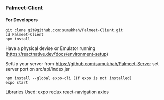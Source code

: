 ### Palmeet-Client

#### For Developers

```
git clone git@github.com:sumukhah/Palmeet-Client.git
cd Palmeet-Client
npm install
```

Have a physical devise or Emulator running
(https://reactnative.dev/docs/environment-setup)

SetUp your server from https://github.com/sumukhah/Palmeet-Server
set server port on src/api/index.jsr

```
npm install --global expo-cli (If expo is not installed)
expo start
```

Libraries Used:
expo
redux
react-navigation
axios
